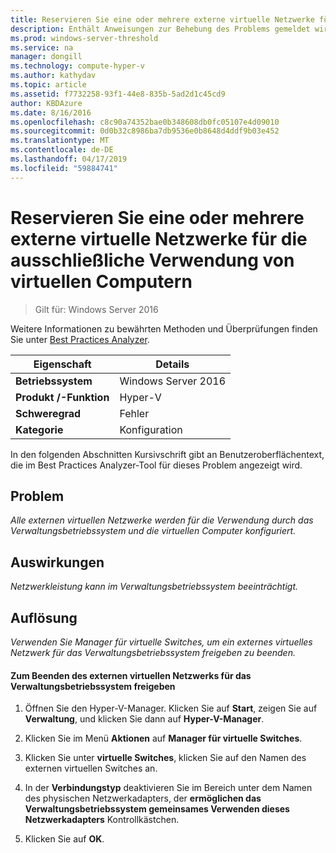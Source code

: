 ```yaml
---
title: Reservieren Sie eine oder mehrere externe virtuelle Netzwerke für die ausschließliche Verwendung von virtuellen Computern
description: Enthält Anweisungen zur Behebung des Problems gemeldet wird, die von dieser Best Practices Analyzer-Regel.
ms.prod: windows-server-threshold
ms.service: na
manager: dongill
ms.technology: compute-hyper-v
ms.author: kathydav
ms.topic: article
ms.assetid: f7732258-93f1-44e8-835b-5ad2d1c45cd9
author: KBDAzure
ms.date: 8/16/2016
ms.openlocfilehash: c8c90a74352bae0b348608db0fc05107e4d09010
ms.sourcegitcommit: 0d0b32c8986ba7db9536e0b8648d4ddf9b03e452
ms.translationtype: MT
ms.contentlocale: de-DE
ms.lasthandoff: 04/17/2019
ms.locfileid: "59884741"
---
```

# <a name="reserve-one-or-more-external-virtual-networks-for-exclusive-use-by-virtual-machines"></a>Reservieren Sie eine oder mehrere externe virtuelle Netzwerke für die ausschließliche Verwendung von virtuellen Computern

>Gilt für: Windows Server 2016

Weitere Informationen zu bewährten Methoden und Überprüfungen finden Sie unter [Best Practices Analyzer](https://go.microsoft.com/fwlink/?LinkId=122786).  
  
|Eigenschaft|Details|  
|-|-|  
|**Betriebssystem**|Windows Server 2016|  
|**Produkt /-Funktion**|Hyper-V|  
|**Schweregrad**|Fehler|  
|**Kategorie**|Konfiguration|  
  
In den folgenden Abschnitten Kursivschrift gibt an Benutzeroberflächentext, die im Best Practices Analyzer-Tool für dieses Problem angezeigt wird.  
  
## <a name="issue"></a>Problem  
  
*Alle externen virtuellen Netzwerke werden für die Verwendung durch das Verwaltungsbetriebssystem und die virtuellen Computer konfiguriert.*  
  
## <a name="impact"></a>Auswirkungen  
  
*Netzwerkleistung kann im Verwaltungsbetriebssystem beeinträchtigt.*  
  
## <a name="resolution"></a>Auflösung  
  
*Verwenden Sie Manager für virtuelle Switches, um ein externes virtuelles Netzwerk für das Verwaltungsbetriebssystem freigeben zu beenden.*  
  
#### <a name="to-stop-sharing-the-external-virtual-network-with-the-management-operating-system"></a>Zum Beenden des externen virtuellen Netzwerks für das Verwaltungsbetriebssystem freigeben  
  
1.  Öffnen Sie den Hyper-V-Manager. Klicken Sie auf **Start**, zeigen Sie auf **Verwaltung**, und klicken Sie dann auf **Hyper-V-Manager**.  
  
2.  Klicken Sie im Menü **Aktionen** auf **Manager für virtuelle Switches**.  
  
3.  Klicken Sie unter **virtuelle Switches**, klicken Sie auf den Namen des externen virtuellen Switches an.  
  
4.  In der **Verbindungstyp** deaktivieren Sie im Bereich unter dem Namen des physischen Netzwerkadapters, der **ermöglichen das Verwaltungsbetriebssystem gemeinsames Verwenden dieses Netzwerkadapters** Kontrollkästchen.  
  
5.  Klicken Sie auf **OK**.  
  


